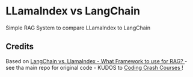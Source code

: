 # LLamaIndex vs LangChain

Simple RAG System to compare LLamaIndex to LangChain


## Credits

Based on [LangChain vs. LlamaIndex - What Framework to use for RAG?
](https://www.youtube.com/watch?v=xEgUC4bd_qI&ab_channel=CodingCrashCourses) - see tha main repo for original code - KUDOS to [Coding Crash Courses
](https://www.youtube.com/@codingcrashcourses8533)!
